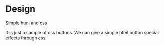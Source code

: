 # Design
Simple html and css

It is just a sample of css buttons. We can give a simple html button special effects through css.
